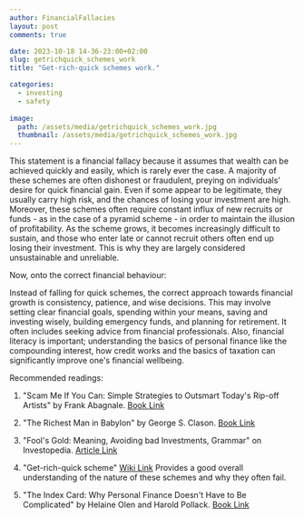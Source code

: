 ```yaml
---
author: FinancialFallacies
layout: post
comments: true

date: 2023-10-18 14-36-23:00+02:00  
slug: getrichquick_schemes_work
title: "Get-rich-quick schemes work."

categories:
  - investing
  - safety
  
image:
  path: /assets/media/getrichquick_schemes_work.jpg
  thumbnail: /assets/media/getrichquick_schemes_work.jpg
---
```


This statement is a financial fallacy because it assumes that wealth can be achieved quickly and easily, which is rarely ever the case. A majority of these schemes are often dishonest or fraudulent, preying on individuals' desire for quick financial gain. Even if some appear to be legitimate, they usually carry high risk, and the chances of losing your investment are high. Moreover, these schemes often require constant influx of new recruits or funds - as in the case of a pyramid scheme - in order to maintain the illusion of profitability. As the scheme grows, it becomes increasingly difficult to sustain, and those who enter late or cannot recruit others often end up losing their investment. This is why they are largely considered unsustainable and unreliable.

Now, onto the correct financial behaviour:

Instead of falling for quick schemes, the correct approach towards financial growth is consistency, patience, and wise decisions. This may involve setting clear financial goals, spending within your means, saving and investing wisely, building emergency funds, and planning for retirement. It often includes seeking advice from financial professionals. Also, financial literacy is important; understanding the basics of personal finance like the compounding interest, how credit works and the basics of taxation can significantly improve one's financial wellbeing.

Recommended readings:

1. "Scam Me If You Can: Simple Strategies to Outsmart Today's Rip-off Artists" by Frank Abagnale. [Book Link](https://www.amazon.com/Scam-Me-You-Can-Strategies/dp/0525538968)

2. "The Richest Man in Babylon" by George S. Clason. [Book Link](https://www.amazon.com/Richest-Man-Babylon-George-Clason/dp/1505339111)

3. "Fool's Gold: Meaning, Avoiding bad Investments, Grammar" on Investopedia. [Article Link](https://www.investopedia.com/terms/f/foolsgold.asp)

4. "Get-rich-quick scheme" [Wiki Link](https://en.wikipedia.org/wiki/Get-rich-quick_scheme)
Provides a good overall understanding of the nature of these schemes and why they often fail.

5. "The Index Card: Why Personal Finance Doesn't Have to Be Complicated" by Helaine Olen and Harold Pollack. [Book Link](https://www.amazon.com/Index-Card-Personal-Finance-Complicated/dp/1591847680)

